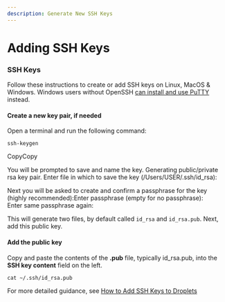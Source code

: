 ```yaml
---
description: Generate New SSH Keys
---
```


# Adding SSH Keys

### SSH Keys

Follow these instructions to create or add SSH keys on Linux, MacOS & Windows. Windows users without OpenSSH [can install and use PuTTY](https://docs.digitalocean.com/products/droplets/how-to/add-ssh-keys/create-with-putty/) instead.

#### Create a new key pair, if needed

Open a terminal and run the following command:

```text
ssh-keygen
```

CopyCopy

You will be prompted to save and name the key.  Generating public/private rsa key pair. Enter file in which to save the key \(/Users/USER/.ssh/id\_rsa\):

Next you will be asked to create and confirm a passphrase for the key \(highly recommended\):Enter passphrase \(empty for no passphrase\):  
Enter same passphrase again:

This will generate two files, by default called `id_rsa` and `id_rsa.pub`. Next, add this public key.

#### Add the public key

Copy and paste the contents of the **.pub** file, typically id\_rsa.pub, into the **SSH key content** field on the left.

```text
cat ~/.ssh/id_rsa.pub
```

For more detailed guidance, see [How to Add SSH Keys to Droplets](https://docs.digitalocean.com/products/droplets/how-to/add-ssh-keys/)

